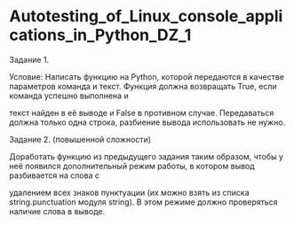 # Autotesting_of_Linux_console_applications_in_Python_DZ_1
Задание 1.

Условие:
Написать функцию на Python, которой передаются в качестве параметров команда и текст. Функция должна возвращать True, если команда успешно выполнена и 

текст найден в её выводе и False в противном случае. Передаваться должна только одна строка, разбиение вывода использовать не нужно.

Задание 2. (повышенной сложности)

Доработать функцию из предыдущего задания таким образом, чтобы у неё появился дополнительный режим работы, в котором вывод разбивается на слова с 

удалением всех знаков пунктуации (их можно взять из списка string.punctuation модуля string). В этом режиме должно проверяться наличие слова в выводе.
